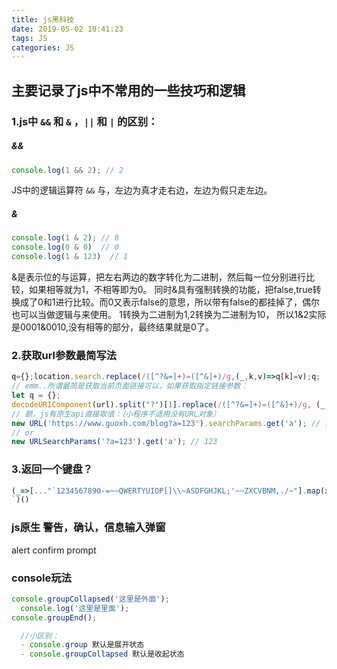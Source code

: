 ```yaml
---
title: js黑科技
date: 2019-05-02 10:41:23
tags: JS
categories: JS
---
```


## 主要记录了js中不常用的一些技巧和逻辑

### 1.js中 `&&` 和 `&` ，`||` 和 `|` 的区别：
##### && 
```js
console.log(1 && 2); // 2
```
JS中的逻辑运算符 `&&` 与，左边为真才走右边，左边为假只走左边。

##### &
```js
console.log(1 & 2); // 0
console.log(0 & 0)  // 0
console.log(1 & 123)  // 1
```
&是表示位的与运算，把左右两边的数字转化为二进制，然后每一位分别进行比较，如果相等就为1，不相等即为0。
同时&具有强制转换的功能，把false,true转换成了0和1进行比较。而0又表示false的意思，所以带有false的都挂掉了，偶尔也可以当做逻辑与来使用。
1转换为二进制为1,2转换为二进制为10，  所以1&2实际是0001&0010,没有相等的部分，最终结果就是0了。

### 2.获取url参数最简写法
```js
q={};location.search.replace(/([^?&=]+)=([^&]+)/g,(_,k,v)=>q[k]=v);q;
// emm..所谓最简是获取当前页面链接可以，如果获取指定链接参数：
let q = {};
decodeURIComponent(url).split("?")[1].replace(/([^?&=]+)=([^&]+)/g, (_, k, v) => q[k] = v); //就是把search手动截取
// 额，js有原生api直接取值：（小程序不适用没有URL对象）
new URL('https://www.guoxh.com/blog?a=123').searchParams.get('a'); // 123
// or
new URLSearchParams('?a=123').get('a'); // 123
```

### 3.返回一个键盘？
```js
(_=>[..."`1234567890-=~~QWERTYUIOP[]\\~ASDFGHJKL;'~~ZXCVBNM,./~"].map(x=>(o+=`/${b='_'.repeat(w=x<y?2:' 667699'[x=["BS","TAB","CAPS","ENTER"][p++]||'SHIFT',p])}\\|`,m+=y+(x+'    ').slice(0,w)+y+y,n+=y+b+y+y,l+=' __'+b)[73]&&(k.push(l,m,n,o),l='',m=n=o=y),m=n=o=y='|',p=l=k=[])&&k.join`
`)()
```

### js原生 警告，确认，信息输入弹窗
alert confirm prompt


### console玩法
```js
console.groupCollapsed('这里是外面');
  console.log('这里是里面');
console.groupEnd();

  //小区别：
  - console.group 默认是展开状态
  - console.groupCollapsed 默认是收起状态
```